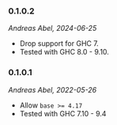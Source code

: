 ### 0.1.0.2

_Andreas Abel, 2024-06-25_

- Drop support for GHC 7.
- Tested with GHC 8.0 - 9.10.


### 0.1.0.1

_Andreas Abel, 2022-05-26_

- Allow `base >= 4.17`
- Tested with GHC 7.10 - 9.4
